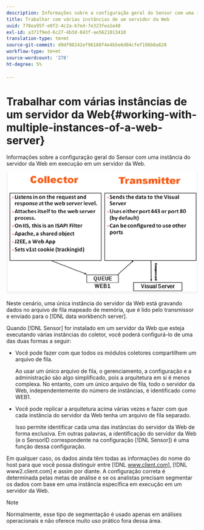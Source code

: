 ```yaml
---
description: Informações sobre a configuração geral do Sensor com uma instância do servidor da Web em execução em um servidor da Web.
title: Trabalhar com várias instâncias de um servidor da Web
uuid: 778ea95f-e0f2-4c2a-b7ed-7e323fea1e48
exl-id: a371f9ed-6c27-4b3d-843f-ae5621013410
translation-type: tm+mt
source-git-commit: d9df90242ef96188f4e4b5e6d04cfef196b0a628
workflow-type: tm+mt
source-wordcount: '278'
ht-degree: 5%

---
```


# Trabalhar com várias instâncias de um servidor da Web{#working-with-multiple-instances-of-a-web-server}

Informações sobre a configuração geral do Sensor com uma instância do servidor da Web em execução em um servidor da Web.

![](assets/web_inst.png)

Neste cenário, uma única instância do servidor da Web está gravando dados no arquivo de fila mapeado de memória, que é lido pelo transmissor e enviado para o [!DNL data workbench server].

Quando [!DNL Sensor] for instalado em um servidor da Web que esteja executando várias instâncias do coletor, você poderá configurá-lo de uma das duas formas a seguir:

* Você pode fazer com que todos os módulos coletores compartilhem um arquivo de fila.

   Ao usar um único arquivo de fila, o gerenciamento, a configuração e a administração são algo simplificado, pois a arquitetura em si é menos complexa. No entanto, com um único arquivo de fila, todo o servidor da Web, independentemente do número de instâncias, é identificado como WEB1.

* Você pode replicar a arquitetura acima várias vezes e fazer com que cada instância do servidor da Web tenha um arquivo de fila separado.

   Isso permite identificar cada uma das instâncias do servidor da Web de forma exclusiva. Em outras palavras, a identificação do servidor da Web (e o SensorID correspondente na configuração [!DNL Sensor]) é uma função dessa configuração.

Em qualquer caso, os dados ainda têm todas as informações do nome do host para que você possa distinguir entre [!DNL www.client.com], [!DNL www2.client.com] e assim por diante. A configuração correta é determinada pelas metas de análise e se os analistas precisam segmentar os dados com base em uma instância específica em execução em um servidor da Web.

>[!NOTE]
>
>Normalmente, esse tipo de segmentação é usado apenas em análises operacionais e não oferece muito uso prático fora dessa área.
